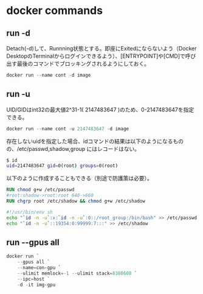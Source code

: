 # docker commands

## run -d

Detach(-d)して、Runnning状態とする。即座にExitedにならないよう（Docker DesktopのTerminalからログインできるよう）、[ENTRYPOINT]や[CMD]で呼び出す最後のコマンドでブロッキングされるようにしておく。

```PowerShell
docker run --name cont -d image
```

## run -u

UID/GIDはint32の最大値2^31-1( 2147483647 )のため、0-2147483647を指定できる。

```PowerShell
docker run --name cont -u 2147483647 -d image
```

存在しないuidを指定した場合、idコマンドの結果は以下のようになるものの、/etc/passwd,shadow,group にはレコードはない。

```bash
$ id
uid=2147483647 gid=0(root) groups=0(root)
```

以下のように作成することもできる（別途で防護策は必要）。

```Dockerfile
RUN chmod g+w /etc/passwd
#root:shadow->root:root 640->660
RUN chgrp root /etc/shadow && chmod g+w /etc/shadow
```

```sh
#!/usr/bin/env sh
echo "`id -n -u`:x:`id -n -u`:0::/root_group:/bin/bash" >> /etc/passwd
echo "`id -n -u`::19354:0:99999:7:::" >> /etc/shadow
```

## run --gpus all

```PowerShell
docker run `
    --gpus all `
    --name=con-gpu `
    --ulimit memlock=-1 --ulimit stack=8388608 `
    --ipc=host `
    -d -it img-gpu
```
